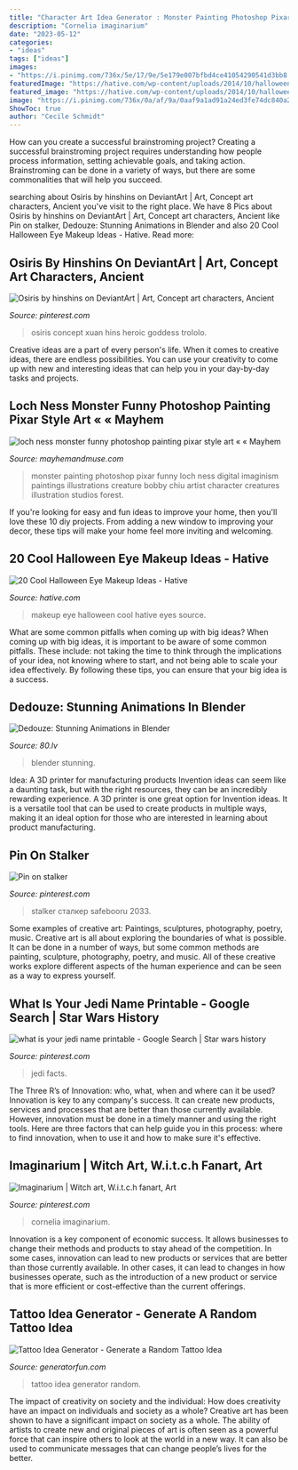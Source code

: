 ```yaml
---
title: "Character Art Idea Generator : Monster Painting Photoshop Pixar Funny Loch Ness Digital Imaginism Paintings Illustrations Creature Bobby Chiu Artist Character Creatures Illustration Studios Forest"
description: "Cornelia imaginarium"
date: "2023-05-12"
categories:
- "ideas"
tags: ["ideas"]
images:
- "https://i.pinimg.com/736x/5e/17/9e/5e179e007bfbd4ce41054290541d3bb8.jpg"
featuredImage: "https://hative.com/wp-content/uploads/2014/10/halloween-eye-makeup/8-halloween-eye-makeup-ideas.jpg"
featured_image: "https://hative.com/wp-content/uploads/2014/10/halloween-eye-makeup/8-halloween-eye-makeup-ideas.jpg"
image: "https://i.pinimg.com/736x/0a/af/9a/0aaf9a1ad91a24ed3fe74dc840a2fd21.jpg"
ShowToc: true
author: "Cecile Schmidt"
---
```



How can you create a successful brainstroming project?
Creating a successful brainstroming project requires understanding how people process information, setting achievable goals, and taking action. Brainstroming can be done in a variety of ways, but there are some commonalities that will help you succeed.

	

		
searching about Osiris by hinshins on DeviantArt | Art, Concept art characters, Ancient you've visit to the right place. We have 8 Pics about Osiris by hinshins on DeviantArt | Art, Concept art characters, Ancient like Pin on stalker, Dedouze: Stunning Animations in Blender and also 20 Cool Halloween Eye Makeup Ideas - Hative. Read more:
		
    
## Osiris By Hinshins On DeviantArt | Art, Concept Art Characters, Ancient

<img loading=lazy src="https://i.pinimg.com/736x/0f/1c/38/0f1c381dd24ce59e7b87f1350c7f6d60--egyptian-mythology-greek-mythology.jpg" onerror="this.onerror=null;this.src='https://tse2.mm.bing.net/th?id=OIP.-iOknvQdWGX1dRaEY4jRAAHaKf&amp;pid=15.1';" alt="Osiris by hinshins on DeviantArt | Art, Concept art characters, Ancient">

_Source: pinterest.com_

>osiris concept xuan hins heroic goddess trololo. 

	

Creative ideas are a part of every person's life. When it comes to creative ideas, there are endless possibilities. You can use your creativity to come up with new and interesting ideas that can help you in your day-by-day tasks and projects. 

    
## Loch Ness Monster Funny Photoshop Painting Pixar Style Art « « Mayhem

<img loading=lazy src="http://mayhemandmuse.com/wp-content/uploads/2012/03/loch-ness-monster-funny-photoshop-painting-pixar-style-art.jpg" onerror="this.onerror=null;this.src='https://tse3.mm.bing.net/th?id=OIP.DYdofURI0HLGKZ8QyxMOkAHaKk&amp;pid=15.1';" alt="loch ness monster funny photoshop painting pixar style art « « Mayhem">

_Source: mayhemandmuse.com_

>monster painting photoshop pixar funny loch ness digital imaginism paintings illustrations creature bobby chiu artist character creatures illustration studios forest. 

	

If you're looking for easy and fun ideas to improve your home, then you'll love these 10 diy projects. From adding a new window to improving your decor, these tips will make your home feel more inviting and welcoming.

    
## 20 Cool Halloween Eye Makeup Ideas - Hative

<img loading=lazy src="https://hative.com/wp-content/uploads/2014/10/halloween-eye-makeup/8-halloween-eye-makeup-ideas.jpg" onerror="this.onerror=null;this.src='https://tse1.mm.bing.net/th?id=OIP.Y0Nq_NaFc8qlqwoZAX3LcwHaFj&amp;pid=15.1';" alt="20 Cool Halloween Eye Makeup Ideas - Hative">

_Source: hative.com_

>makeup eye halloween cool hative eyes source. 

	

What are some common pitfalls when coming up with big ideas?
When coming up with big ideas, it is important to be aware of some common pitfalls. These include: not taking the time to think through the implications of your idea, not knowing where to start, and not being able to scale your idea effectively. By following these tips, you can ensure that your big idea is a success.

    
## Dedouze: Stunning Animations In Blender

<img loading=lazy src="https://new-cdn.80.lv/upload/meta/11929/images/5e2db1b3b9cf6/contain_1200x630.jpg" onerror="this.onerror=null;this.src='https://tse1.mm.bing.net/th?id=OIP.j7OF8Z8CUpIdqma-ZUSAuAHaDt&amp;pid=15.1';" alt="Dedouze: Stunning Animations in Blender">

_Source: 80.lv_

>blender stunning. 

	

Idea: A 3D printer for manufacturing products
Invention ideas can seem like a daunting task, but with the right resources, they can be an incredibly rewarding experience. A 3D printer is one great option for Invention ideas. It is a versatile tool that can be used to create products in multiple ways, making it an ideal option for those who are interested in learning about product manufacturing.

    
## Pin On Stalker

<img loading=lazy src="https://i.pinimg.com/736x/06/e7/aa/06e7aa2a342fc73d6dd8fe02ee69b4a0.jpg" onerror="this.onerror=null;this.src='https://tse3.mm.bing.net/th?id=OIP.nunKfan5H2o6UolqW9R5HQHaKE&amp;pid=15.1';" alt="Pin on stalker">

_Source: pinterest.com_

>stalker сталкер safebooru 2033. 

	

Some examples of creative art: Paintings, sculptures, photography, poetry, music.
Creative art is all about exploring the boundaries of what is possible. It can be done in a number of ways, but some common methods are painting, sculpture, photography, poetry, and music. All of these creative works explore different aspects of the human experience and can be seen as a way to express yourself.

    
## What Is Your Jedi Name Printable - Google Search | Star Wars History

<img loading=lazy src="https://i.pinimg.com/736x/5e/17/9e/5e179e007bfbd4ce41054290541d3bb8.jpg" onerror="this.onerror=null;this.src='https://tse2.mm.bing.net/th?id=OIP.bYceiXQw4CCVaVH-msKI3AHaKe&amp;pid=15.1';" alt="what is your jedi name printable - Google Search | Star wars history">

_Source: pinterest.com_

>jedi facts. 

	

The Three R’s of Innovation: who, what, when and where can it be used?
Innovation is key to any company's success. It can create new products, services and processes that are better than those currently available. However, innovation must be done in a timely manner and using the right tools. Here are three factors that can help guide you in this process: where to find innovation, when to use it and how to make sure it's effective.

    
## Imaginarium | Witch Art, W.i.t.c.h Fanart, Art

<img loading=lazy src="https://i.pinimg.com/736x/0a/af/9a/0aaf9a1ad91a24ed3fe74dc840a2fd21.jpg" onerror="this.onerror=null;this.src='https://tse3.mm.bing.net/th?id=OIP.4LTGeTGz9E31cw3u7WSexwHaJ_&amp;pid=15.1';" alt="Imaginarium | Witch art, W.i.t.c.h fanart, Art">

_Source: pinterest.com_

>cornelia imaginarium. 

	

Innovation is a key component of economic success. It allows businesses to change their methods and products to stay ahead of the competition. In some cases, innovation can lead to new products or services that are better than those currently available. In other cases, it can lead to changes in how businesses operate, such as the introduction of a new product or service that is more efficient or cost-effective than the current offerings.

    
## Tattoo Idea Generator - Generate A Random Tattoo Idea

<img loading=lazy src="https://generatorfun.com/code/uploads/gf-2-20480-tattoo-idea-generator.jpg" onerror="this.onerror=null;this.src='https://tse3.mm.bing.net/th?id=OIP.Z3uATIVgYYgkzZHdrjkvngHaHZ&amp;pid=15.1';" alt="Tattoo Idea Generator - Generate a Random Tattoo Idea">

_Source: generatorfun.com_

>tattoo idea generator random. 

	

The impact of creativity on society and the individual: How does creativity have an impact on individuals and society as a whole?
Creative art has been shown to have a significant impact on society as a whole. The ability of artists to create new and original pieces of art is often seen as a powerful force that can inspire others to look at the world in a new way. It can also be used to communicate messages that can change people’s lives for the better.

